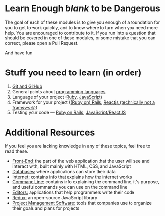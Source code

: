 # Learn Enough *blank* to be Dangerous
The goal of each of these modules is to give you enough of a foundation for you to get to work quickly, and to know where to turn when you need more help. You are encouraged to contribute to it. If you run into a question that should be covered in one of these modules, or some mistake that you can correct, please open a Pull Request.

And have fun!

# Stuff you need to learn (in order)
1. [Git and GitHub](Misc_Dev/GitAndGitHub.md)
1. General points about [programming languages](Languages/README.md)
1. Language of your project ([Ruby](Languages/Ruby.md), [JavaScript](Languages/JavaScript.md))
1. Framework for your project ([(Ruby on) Rails](Frameworks_and_Libraries/Rails.md), [Reactjs (technically not a framework)](Frameworks_and_Libraries/Reactjs.md))
1. Testing your code — [Ruby on Rails](Testing/Rails.md), [JavaScript/ReactJS](Testing/JavaScript.md)

# Additional Resources
If you feel you are lacking knowledge in any of these topics, feel free to read these.
- [Front-End:](Misc_Dev/Frontend.md) the part of the web application that the user will see and interact with, built mainly with HTML, CSS, and JavaScript
- [Databases:](Misc_Dev/Databases.md) where applications can store their data
- [Internet:](Misc_Dev/Internet.md) contains info that explains how the internet works
- [Command Line:](Misc_Dev/CommandLine.md) contains info explaining the command line, it's purpose, and useful commands you can use on the command line
- [Editors:](Misc_Dev/Editors.md) applications that help programmers write their code
- [Redux:](Frameworks_and_Libraries/Redux.md) an open-source JavaScript library
- [Project Management Software:](Client_Services/README.md) tools that companies use to organize their goals and plans for projects